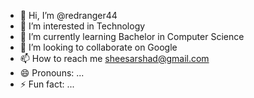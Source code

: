 - 👋 Hi, I’m @redranger44
- 👀 I’m interested in Technology
- 🌱 I’m currently learning Bachelor in Computer Science
- 💞️ I’m looking to collaborate on Google
- 📫 How to reach me sheesarshad@gmail.com
- 😄 Pronouns: ...
- ⚡ Fun fact: ...

<!---
redranger44/redranger44 is a ✨ special ✨ repository because its `README.md` (this file) appears on your GitHub profile.
You can click the Preview link to take a look at your changes.
--->
